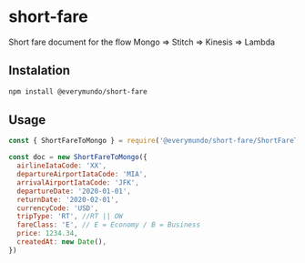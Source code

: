 # short-fare
Short fare document for the flow Mongo => Stitch => Kinesis => Lambda

## Instalation
```sh
npm install @everymundo/short-fare
```

## Usage
```js
const { ShortFareToMongo } = require('@everymundo/short-fare/ShortFareToMongo.class')

const doc = new ShortFareToMongo({
  airlineIataCode: 'XX',
  departureAirportIataCode: 'MIA',
  arrivalAirportIataCode: 'JFK',
  departureDate: '2020-01-01',
  returnDate: '2020-02-01',
  currencyCode: 'USD',
  tripType: 'RT', //RT || OW
  fareClass: 'E', // E = Economy / B = Business
  price: 1234.34,
  createdAt: new Date(),
})
```
